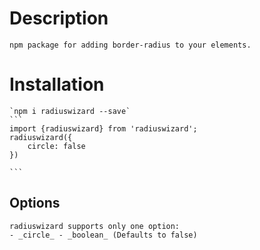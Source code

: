 # Description
    npm package for adding border-radius to your elements.
# Installation
    `npm i radiuswizard --save`
    ```
    import {radiuswizard} from 'radiuswizard';
    radiuswizard({
        circle: false
    })
 
    ```
## Options
    radiuswizard supports only one option:
    - _circle_ - _boolean_ (Defaults to false)
